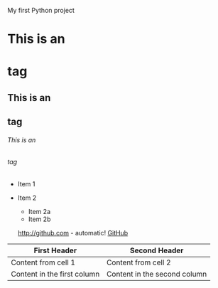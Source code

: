 My first Python project

# This is an <h1> tag
## This is an <h2> tag
###### This is an <h6> tag
* Item 1
* Item 2
  * Item 2a
  * Item 2b

  http://github.com - automatic!
[GitHub](http://github.com)



First Header | Second Header
------------ | -------------
Content from cell 1 | Content from cell 2
Content in the first column | Content in the second column